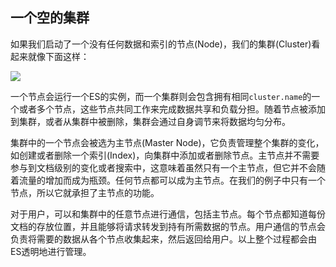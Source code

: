 ## 一个空的集群 ##

如果我们启动了一个没有任何数据和索引的节点(Node)，我们的集群(Cluster)看起来就像下面这样：

![](http://www.elasticsearch.org/guide/en/elasticsearch/guide/current/images/02-01_cluster.png)

一个节点会运行一个ES的实例，而一个集群则会包含拥有相同`cluster.name`的一个或者多个节点，这些节点共同工作来完成数据共享和负载分担。随着节点被添加到集群，或者从集群中被删除，集群会通过自身调节来将数据均匀分布。

集群中的一个节点会被选为主节点(Master Node)，它负责管理整个集群的变化，如创建或者删除一个索引(Index)，向集群中添加或者删除节点。主节点并不需要参与到文档级别的变化或者搜索中，这意味着虽然只有一个主节点，但它并不会随着流量的增加而成为瓶颈。任何节点都可以成为主节点。在我们的例子中只有一个节点，所以它就承担了主节点的功能。

对于用户，可以和集群中的任意节点进行通信，包括主节点。每个节点都知道每份文档的存放位置，并且能够将请求转发到持有所需数据的节点。用户通信的节点会负责将需要的数据从各个节点收集起来，然后返回给用户。以上整个过程都会由ES透明地进行管理。



